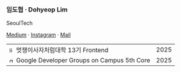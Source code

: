 ### 임도협 · Dohyeop Lim

SeoulTech

[Medium](https://dohyeoplim.medium.com/) · [Instagram](https://instagram.com/dohyeoplim) · [Mail](mailto:dhlim0817@gmail.com)

<table>
  <tr>
    <td><img height="14" alt="likelion" src="https://github.com/user-attachments/assets/d2959f57-6c1c-4cb8-9f1f-b4538bdd64d9" />  멋쟁이사자처럼대학 13기 Frontend</td>
    <td>2025</td>
  </tr>
  <tr>
    <td><img height="14" alt="gdg" src="https://github.com/user-attachments/assets/60548fcc-afa2-44f5-97b5-4d953cebbb35" />  Google Developer Groups on Campus 5th Core</td>
    <td>2025</td>
  </tr>
</table>

